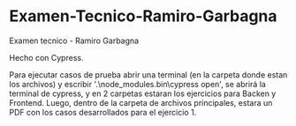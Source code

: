 # Examen-Tecnico-Ramiro-Garbagna
Examen tecnico - Ramiro Garbagna

Hecho con Cypress.

Para ejecutar casos de prueba abrir una terminal (en la carpeta donde estan los archivos) y escribir '.\node_modules\.bin\cypress open', se abrirá la terminal de cypress, y en 2 carpetas estaran los ejercicios para Backen y Frontend. Luego, dentro de la carpeta de archivos principales, estara un PDF con los casos desarrollados para el ejercicio 1.
